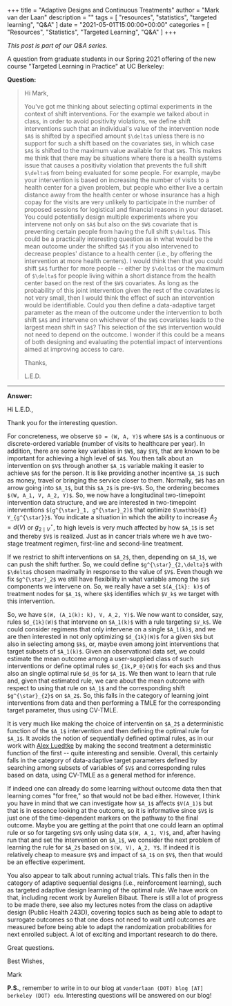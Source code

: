 +++
title = "Adaptive Designs and Continuous Treatments"
author = "Mark van der Laan"
description = ""
tags = [
    "resources",
    "statistics",
    "targeted learning",
    "Q&A"
]
date = "2021-05-01T15:00:00+00:00"
categories = [
    "Resources",
    "Statistics",
    "Targeted Learning",
    "Q&A"
]
+++

_This post is part of our Q&A series._

A question from graduate students in our Spring 2021 offering of the new course
"Targeted Learning in Practice" at UC Berkeley:

__Question:__

> Hi Mark,
>
> You've got me thinking about selecting optimal experiments in the context of
> shift interventions. For the example we talked about in class, in order to
> avoid positivity violations, we define shift interventions such that an
> individual's value of the intervention node `$A$` is shifted by a specified
> amount `$\delta$` unless there is no support for such a shift based on the
> covariates `$W$`, in which case `$A$` is shifted to the maximum value
> available for that `$W$`. This makes me think that there may be situations
> where there is a health systems issue that causes a positivity violation that
> prevents the full shift `$\delta$` from being evaluated for some people. For
> example, maybe your intervention is based on increasing the number of visits
> to a health center for a given problem, but people who either live a certain
> distance away from the health center or whose insurance has a high copay for
> the visits are very unlikely to participate in the number of proposed sessions
> for logistical and financial reasons in your dataset. You could potentially
> design multiple experiments where you intervene not only on `$A$` but also on
> the `$W$` covariate that is preventing certain people from having the full
> shift `$\delta$`. This could be a practically interesting question as in what
> would be the mean outcome under the shifted `$A$` if you also intervened to
> decrease peoples' distance to a health center (i.e., by offering the
> intervention at more health centers). I would think then that you could shift
> `$A$` further for more people -- either by `$\delta$` or the maximum of
> `$\delta$` for people living within a short distance from the health center
> based on the rest of the `$W$` covariates. As long as the probability of this
> joint intervention given the rest of the covariates is not very small, then
> I would think the effect of such an intervention would be identifiable. Could
> you then define a data-adaptive target parameter as the mean of the outcome
> under the intervention to both shift `$A$` and intervene on whichever of the
> `$W$` covariates leads to the largest mean shift in `$A$`? This selection of
> the `$W$` intervention would not need to depend on the outcome. I wonder if
> this could be a means of both designing and evaluating the potential impact of
> interventions aimed at improving access to care.
>
> Thanks,
>
> L.E.D.

---

__Answer:__

Hi L.E.D.,

Thank you for the interesting question.

For concreteness, we observe `$O = (W, A, Y)$` where `$A$` is a continuous or
discrete-ordered variable (number of visits to healthcare per year). In
addition, there are some key variables in `$W$`, say `$V$`, that are known to be
important for achieving a high level of `$A$`. You then talk about an
intervention on `$V$` through another `$A_1$` variable making it easier to
achieve `$A$` for the person. It is like providing another incentive `$A_1$`
such as money, travel or bringing the service closer to them. Normally, `$W$`
has an arrow going into `$A_1$`, but this `$A_2$` is pre-`$V$`. So, the ordering
becomes `$(W, A_1, V, A_2, Y)$`. So, we now have a longitudinal two-timepoint
intervention data structure, and we are interested in two-timepoint
interventions `$(g^{\star}_1, g^{\star}_2)$` that optimize `$\mathbb{E}
Y_{g^{\star}}$`. You indicate a situation in which the ability to increase $A_2
= d(V)$ or $g^{\star}_{2 \mid V}$, to high levels is very much affected by how
`$A_1$` is set and thereby `$V$` is realized. Just as in cancer trials where we
h ave two-stage treatment regimen, first-line and second-line treatment.

If we restrict to shift interventions on `$A_2$`, then, depending on `$A_1$`, we
can push the shift further. So, we could define `$g^{\star}_{2,\delta}$` with
`$\delta$` chosen maximally in response to the value of `$V$`. Even though we
fix `$g^{\star}_2$` we still have flexibility in what variable among the `$V$`
components we intervene on. So, we really have a set `$(A_{1k}: k)$` of
treatment nodes for `$A_1$`, where `$k$` identifies which `$V_k$` we target with
this intervention.

So, we have `$(W, (A_1(k): k), V, A_2, Y)$`. We now want to consider, say, rules
`$d_{1k}(W)$` that intervene on `$A_1(k)$` with a rule targeting `$V_k$`. We
could consider regimens that only intervene on a single `$A_1(k)$`, and we are
then interested in not only optimizing `$d_{1k}(W)$` for a given `$k$` but also
in selecting among `$k$`, or, maybe even among joint interventions that target
subsets of `$A_1(k)$`. Given an observational data set, we could estimate the
mean outcome among a user-supplied class of such interventions or define optimal
rules `$d_{1k,P_0}(W)$` for each `$k$` and thus also an single optimal rule
`$d_0$` for `$A_1$`. We then want to learn that rule and, given that estimated
rule, we care about the mean outcome with respect to using that rule on `$A_1$`
and the corresponding shift `$g^{\star}_{2}$` on `$A_2$`. So, this falls in the
category of learning joint interventions from data and then performing a TMLE
for the corresponding target parameter, thus using CV-TMLE.

It is very much like making the choice of interventin on `$A_2$` a deterministic
function of the `$A_1$` intervention and then defining the optimal rule for
`$A_1$`. It avoids the notion of sequentially defined optimal rules, as in our
work with [Alex Luedtke](https://www.alexluedtke.com/) by making the second
treatment a deterministic function of the first -- quite interesting and
sensible. Overall, this certainly falls in the category of data-adaptive target
parameters defined by searching among subsets of variables of `$V$` and
corresponding rules based on data, using CV-TMLE as a general method for
inference.

If indeed one can already do some learning without outcome data then that
learning comes "for free," so that would not be bad either. However, I think you
have in mind that we can investigate how `$A_1$` affects `$V(A_1)$` but that is
in essence looking at the outcome, so it is informative since `$V$` is just one
of the time-dependent markers on the pathway to the final outcome. Maybe you are
getting at the point that one could learn an optimal rule or so for targeting
`$V$` only using data `$(W, A_1, V)$`, and, after having run that and set the
intervention on `$A_1$`, we consider the next problem of learning the rule for
`$A_2$` based on `$(W, V), A_2, Y$`. If indeed it is relatively cheap to measure
`$V$` and impact of `$A_1$` on `$V$`, then that would be an effective
experiment.

You also appear to talk about running actual trials. This falls then in the
category of adaptive sequential designs (i.e., reinforcement learning), such as
targeted adaptive design learning of the optimal rule. We have work on that,
including recent work by Aurelien Bibaut. There is still a lot of progress to be
made there, see also my lectures notes from the class on adaptive design (Public
Health 243D), covering topics such as being able to adapt to surrogate outcomes
so that one does not need to wait until outcomes are measured before being able
to adapt the randomization probabilities for next enrolled subject. A lot of
exciting and important research to do there.

Great questions.

Best Wishes,

Mark

__P.S.__, remember to write in to our blog at `vanderlaan (DOT) blog [AT]
berkeley (DOT) edu`. Interesting questions will be answered on our blog!
